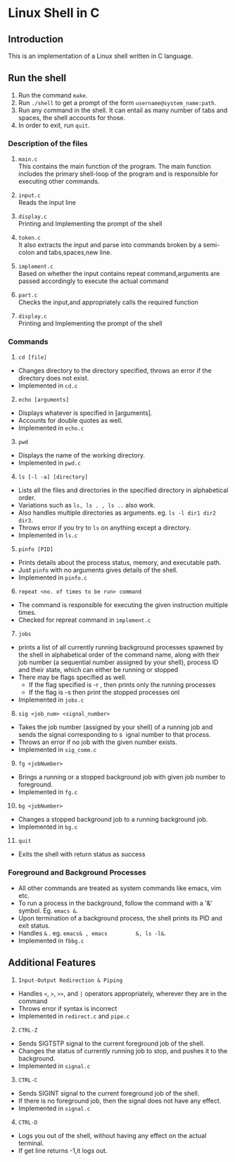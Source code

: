 #  Linux Shell in C

## Introduction

This is an implementation of a Linux shell written in C language.


## Run the shell
1. Run the command `make`.
2. Run `./shell` to get a prompt of the form `username@system_name:path`.
3. Run any command in the shell. It can entail as many number of tabs and spaces, the shell accounts for those.
4. In order to exit, run `quit`.

### Description of the files
1. `main.c`  
This contains the main function of the program. The main function includes the primary shell-loop of the program and is responsible for executing other commands.
2. `input.c`  
Reads the input line
3. `display.c`  
Printing and Implementing the prompt of the shell 
4. `token.c `  
It also extracts the input and parse into commands broken by a semi-colon and tabs,spaces,new line.    
5. `implement.c`   
Based on whether the input contains repeat command,arguments are passed accordingly to execute the actual command  

6. `part.c`  
Checks the input,and appropriately calls the required function  

7. `display.c`  
Printing and Implementing the prompt of the shell 

### Commands
1. `cd [file]`
- Changes directory to the directory specified, throws an error if the directory does not exist.
- Implemented in `cd.c`
2. `echo [arguments]`
 - Displays whatever is specified in [arguments]. 
 - Accounts for double quotes as well.
 - Implemented in `echo.c`
3. `pwd`
- Displays the name of the working directory.
- Implemented in `pwd.c`
4. `ls [-l -a] [directory]`
 - Lists all the files and directories in the specified directory in alphabetical order.
- Variations such as `ls, ls . , ls ..` also work.
- Also handles multiple directories as arguments. eg. `ls -l dir1 dir2 dir3`.
- Throws error if you try to `ls` on anything except a directory. 
- Implemented in `ls.c`
5. `pinfo [PID]`
- Prints  details about the process status, memory, and executable path.
- Just `pinfo` with no arguments gives details of the shell.
- Implemented in `pinfo.c`
6. `repeat <no. of times to be run> command`
- The command is responsible for executing the given instruction multiple times.
- Checked for repreat command in `implement.c`  
7. `jobs`
- prints a list of all currently running background processes spawned by the shell in alphabetical order of the command name, along with their job number (a sequential number assigned by your shell), process ID and their state, which can either be running or stopped
- There may be flags specified as well. 
   - If the flag specified is -r , then prints only the running processes 
   - If the flag is -s then print the stopped processes onl
- Implemented in `jobs.c`


8. `sig <job_num> <signal_number> `
- Takes the job number (assigned by your shell) of a running job and sends the signal corresponding to s ​ ignal number​ to that process.
- Throws an error if no job with the given number exists.
- Implemented in `sig_comm.c`


9. `fg <jobNumber>`
    
- Brings a running or a stopped background job with given job number to foreground.
- Implemented in `fg.c`

10. `bg <jobNumber>`

- Changes a stopped background job to a running background job.
- Implemented in `bg.c`

11. `quit`
- Exits the shell with return status as success 
### Foreground and Background Processes

- All other commands are treated as system commands like emacs, vim etc.
- To run a process in the background, follow the command with a '&' symbol. Eg. `emacs &`.
- Upon termination of a background process, the shell prints its PID and exit status.
- Handles `&` . eg. `emacs& , emacs         &, ls -l&`.
- Implemented in `fbbg.c`
## Additional Features

1. `Input-Output Redirection & Piping`

- Handles `<`, `>`, `>>`, and `|` operators appropriately, wherever they are in the command
- Throws error if syntax is incorrect
- Implemented in `redirect.c` and `pipe.c`
2. `CTRL-Z`
- Sends SIGTSTP signal to the current foreground job of the shell​.
- Changes the status of currently running job to stop, and pushes it to the background.
- Implemented in `signal.c`

3. `CTRL-C`

- Sends SIGINT signal to the current foreground job of the shell​.
- If there is no foreground job, then the signal does not have any effect.
- Implemented in `signal.c` 
4. `CTRL-D`
- Logs you out of the shell, without having any effect on the actual terminal.
- If get line returns -1,it logs out.
